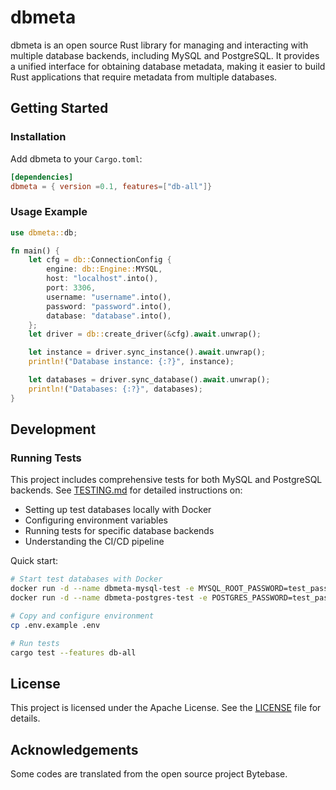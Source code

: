 # dbmeta

dbmeta is an open source Rust library for managing and interacting with multiple database backends, including MySQL and PostgreSQL. It provides a unified interface for obtaining database metadata, making it easier to build Rust applications that require metadata from multiple databases.

## Getting Started

### Installation

Add dbmeta to your `Cargo.toml`:

```toml
[dependencies]
dbmeta = { version =0.1, features=["db-all"]}
```

### Usage Example

```rust
use dbmeta::db;

fn main() {
    let cfg = db::ConnectionConfig {
        engine: db::Engine::MYSQL,
        host: "localhost".into(),
        port: 3306,
        username: "username".into(),
        password: "password".into(),
        database: "database".into(),
    };
    let driver = db::create_driver(&cfg).await.unwrap();

    let instance = driver.sync_instance().await.unwrap();
    println!("Database instance: {:?}", instance);

    let databases = driver.sync_database().await.unwrap();
    println!("Databases: {:?}", databases);
}
```

## Development

### Running Tests

This project includes comprehensive tests for both MySQL and PostgreSQL backends. See [TESTING.md](TESTING.md) for detailed instructions on:
- Setting up test databases locally with Docker
- Configuring environment variables
- Running tests for specific database backends
- Understanding the CI/CD pipeline

Quick start:
```bash
# Start test databases with Docker
docker run -d --name dbmeta-mysql-test -e MYSQL_ROOT_PASSWORD=test_password -e MYSQL_DATABASE=test_db -p 3306:3306 mysql:8.0
docker run -d --name dbmeta-postgres-test -e POSTGRES_PASSWORD=test_password -e POSTGRES_DB=test_db -p 5432:5432 postgres:15

# Copy and configure environment
cp .env.example .env

# Run tests
cargo test --features db-all
```

## License

This project is licensed under the Apache License. See the [LICENSE](LICENSE) file for details.

## Acknowledgements

Some codes are translated from the open source project Bytebase.
